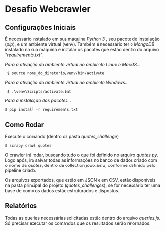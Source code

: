 # Desafio Webcrawler

## Configurações Iniciais

É necessário instalado em sua máquina _Python 3_ , seu pacote de instalação (_pip_), e um ambiente virtual (venv). Também é necessário ter o _MongoDB_ instalado na sua máquina e instalar os pacotes que estão dentro do arquivo _"requirements.txt"_. 

_Para a ativação do ambiente virtual no ambiente Linux e MacOS..._
```console
 $ source nome_do_diretorio/venv/bin/activate
```
_Para a ativação do ambiente virtual no ambiente Windows..._
```console
 $ .\venv\Scripts/activate.bat
```
_Para a instalação dos pacotes..._
```console
$ pip install -r requirements.txt
```


## Como Rodar

Execute o comando (dentro da pasta _quotes_challenge_)
```console
$ scrapy crawl quotes
```

O crawler irá rodar, buscando tudo o que foi definido no arquivo _quotes.py_. Logo após, irá salvar todas as informações no banco de dados criado com o nome de _quotes_, dentro da collection _joao_lima_, conforme definido pelo pipeline criado.

Os arquivos exportados, que estão em JSON e em CSV, estão disponíveis na pasta principal
do projeto (_quotes_challenges_), se for necessário ter uma base de como os dados estão estruturados e dispostos.

## Relatórios

Todas as queries necessárias solicitadas estão dentro do arquivo _queries.js_. Só precisar executar os comandos que os resultados serão retornados.

